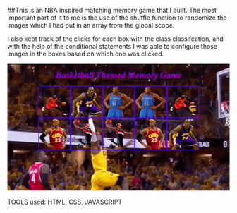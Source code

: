 
##This is an NBA inspired matching memory game that I built. The most important part of it to me is the use of the shuffle function to randomize the images which I had put in an array from the global scope.

I also kept track of the clicks for each box with the class classifcation, and with the help of the conditional statements I was able to configure those images in the boxes based on which one was clicked.

![alt tag](memgame.png)


TOOLS used: HTML, CSS, JAVASCRIPT
